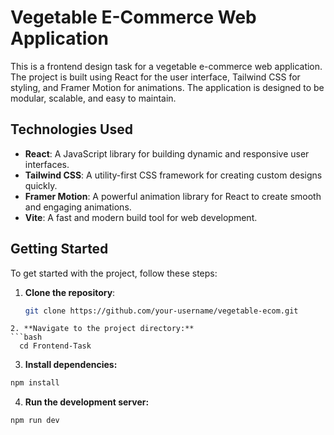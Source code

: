 # Vegetable E-Commerce Web Application

This is a frontend design task for a vegetable e-commerce web application. The project is built using React for the user interface, Tailwind CSS for styling, and Framer Motion for animations. The application is designed to be modular, scalable, and easy to maintain.

## Technologies Used

- **React**: A JavaScript library for building dynamic and responsive user interfaces.
- **Tailwind CSS**: A utility-first CSS framework for creating custom designs quickly.
- **Framer Motion**: A powerful animation library for React to create smooth and engaging animations.
- **Vite**: A fast and modern build tool for web development.

## Getting Started

To get started with the project, follow these steps:

1. **Clone the repository**:

   ```bash
   git clone https://github.com/your-username/vegetable-ecom.git
   ```

````
2. **Navigate to the project directory:**
```bash
  cd Frontend-Task
````

3. **Install dependencies:**

```bash
npm install
```

4. **Run the development server:**

```bash
npm run dev
```
